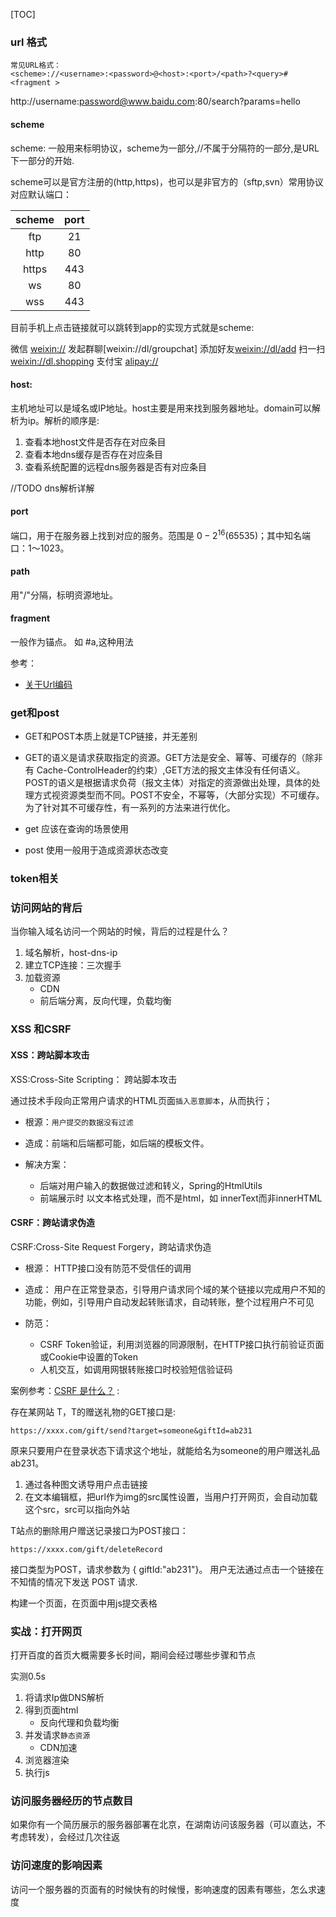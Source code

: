 [TOC]

### url 格式


```
常见URL格式：
<scheme>://<username>:<password>@<host>:<port>/<path>?<query>#<fragment >

```

http://username:password@www.baidu.com:80/search?params=hello



#### scheme

scheme: 一般用来标明协议，scheme为一部分,//不属于分隔符的一部分,是URL下一部分的开始.


scheme可以是官方注册的(http,https)，也可以是非官方的（sftp,svn）常用协议对应默认端口：

|scheme	|port
|:-:|:-:|
|ftp	|21
|http	|80
|https	|443
|ws 	|80
|wss   	|443



目前手机上点击链接就可以跳转到app的实现方式就是scheme:


微信 [weixin://](weixin://)
发起群聊[weixin://dl/groupchat]
添加好友[weixin://dl/add](weixin://dl/add)
扫一扫[weixin://dl.shopping](weixin://dl/shopping)
支付宝 [alipay://](alipay://)


#### host:

主机地址可以是域名或IP地址。host主要是用来找到服务器地址。domain可以解析为ip。解析的顺序是:

1. 查看本地host文件是否存在对应条目
2. 查看本地dns缓存是否存在对应条目
3. 查看系统配置的远程dns服务器是否有对应条目

//TODO dns解析详解



#### port

端口，用于在服务器上找到对应的服务。范围是 $0 - 2^{16}$(65535)；其中知名端口：1～1023。





#### path

用"/"分隔，标明资源地址。


#### fragment 

一般作为锚点。 如 #a,这种用法


参考：
+ [关于Url编码](http://doiob.blog.163.com/blog/static/175757412201011291023290/)


### get和post


+ GET和POST本质上就是TCP链接，并无差别


+ GET的语义是请求获取指定的资源。GET方法是安全、幂等、可缓存的（除非有 Cache-ControlHeader的约束）,GET方法的报文主体没有任何语义。
POST的语义是根据请求负荷（报文主体）对指定的资源做出处理，具体的处理方式视资源类型而不同。POST不安全，不幂等，（大部分实现）不可缓存。为了针对其不可缓存性，有一系列的方法来进行优化。

+ get 应该在查询的场景使用
+ post 使用一般用于造成资源状态改变



### token相关


### 访问网站的背后


当你输入域名访问一个网站的时候，背后的过程是什么？

1. 域名解析，host-dns-ip
2. 建立TCP连接：三次握手
3. 加载资源
	+ CDN
	+ 前后端分离，反向代理，负载均衡


### XSS 和CSRF


#### XSS：跨站脚本攻击

XSS:Cross-Site Scripting： 跨站脚本攻击

通过技术手段向正常用户请求的HTML页面`插入恶意脚本`，从而执行；

+ 根源：`用户提交的数据没有过滤`

+ 造成：前端和后端都可能，如后端的模板文件。
+ 解决方案：
	+ 后端对用户输入的数据做过滤和转义，Spring的HtmlUtils
	+ 前端展示时 以文本格式处理，而不是html，如 innerText而非innerHTML


#### CSRF：跨站请求伪造

CSRF:Cross-Site Request Forgery，跨站请求伪造


+ 根源： HTTP接口没有防范不受信任的调用
+ 造成： 用户在正常登录态，引导用户请求同个域的某个链接以完成用户不知的功能，例如，引导用户自动发起转账请求，自动转账，整个过程用户不可见

+ 防范：
	+ CSRF Token验证，利用浏览器的同源限制，在HTTP接口执行前验证页面或Cookie中设置的Token
	+ 人机交互，如调用网银转账接口时校验短信验证码


案例参考：[CSRF 是什么？](https://zhuanlan.zhihu.com/p/22521378) :


存在某网站 T，T的赠送礼物的GET接口是:
```
https://xxxx.com/gift/send?target=someone&giftId=ab231
```

原来只要用户在登录状态下请求这个地址，就能给名为someone的用户赠送礼品ab231。


1. 通过各种图文诱导用户点击链接
2. 在文本编辑框，把url作为img的src属性设置，当用户打开网页，会自动加载这个src，src可以指向外站


T站点的删除用户赠送记录接口为POST接口：
```
https://xxxx.com/gift/deleteRecord
```
接口类型为POST，请求参数为 { giftId:"ab231"}。 用户无法通过点击一个链接在不知情的情况下发送 POST 请求.

构建一个页面，在页面中用js提交表格





### 实战：打开网页

打开百度的首页大概需要多长时间，期间会经过哪些步骤和节点

实测0.5s


1. 将请求Ip做DNS解析
2. 得到页面html
	+ 反向代理和负载均衡
3. 并发请求`静态资源`
	+ CDN加速
4. 浏览器渲染
5. 执行js


### 访问服务器经历的节点数目



如果你有一个简历展示的服务器部署在北京，在湖南访问该服务器（可以直达，不考虑转发），会经过几次往返



### 访问速度的影响因素

访问一个服务器的页面有的时候快有的时候慢，影响速度的因素有哪些，怎么求速度



